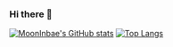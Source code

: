 ### Hi there 👋

<!--
**MoonInbae/MoonInbae** is a ✨ _special_ ✨ repository because its `README.md` (this file) appears on your GitHub profile.

Here are some ideas to get you started:

- 🔭 I’m currently working on ...
- 🌱 I’m currently learning ...
- 👯 I’m looking to collaborate on ...
- 🤔 I’m looking for help with ...
- 💬 Ask me about ...
- 📫 How to reach me: ...
- 😄 Pronouns: ...
- ⚡ Fun fact: ...
-->
[![MoonInbae's GitHub stats](https://github-readme-stats.vercel.app/api?username=MoonInbae)](https://github.com/MoonInbae/github-readme-stats)
[![Top Langs](https://github-readme-stats.vercel.app/api/top-langs/?username=MoonInbae)](https://github.com/MoonInbae/github-readme-stats)

